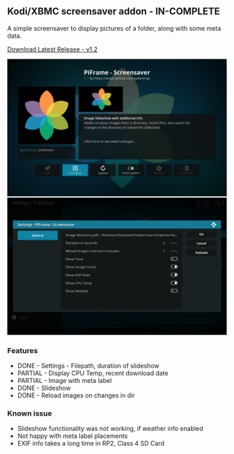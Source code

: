 ## Kodi/XBMC screensaver addon - IN-COMPLETE

A simple screensaver to display pictures of a folder, along with some meta data.

[Download Latest Release - v1.2](https://github.com/palaniraja/piframe/releases)

![Screenshot](resources/screenshot-1.png)
![Screenshot - settings](resources/screenshot-2.png)

### Features

* DONE - Settings - Filepath, duration of slideshow
* PARTIAL - Display CPU Temp, recent download date
* PARTIAL - Image with meta label
* DONE - Slideshow
* DONE - Reload images on changes in dir

### Known issue

* Slideshow functionality was not working, if weather info enabled
* Not happy with meta label placements
* EXIF info takes a long time in RP2, Class 4 SD Card
